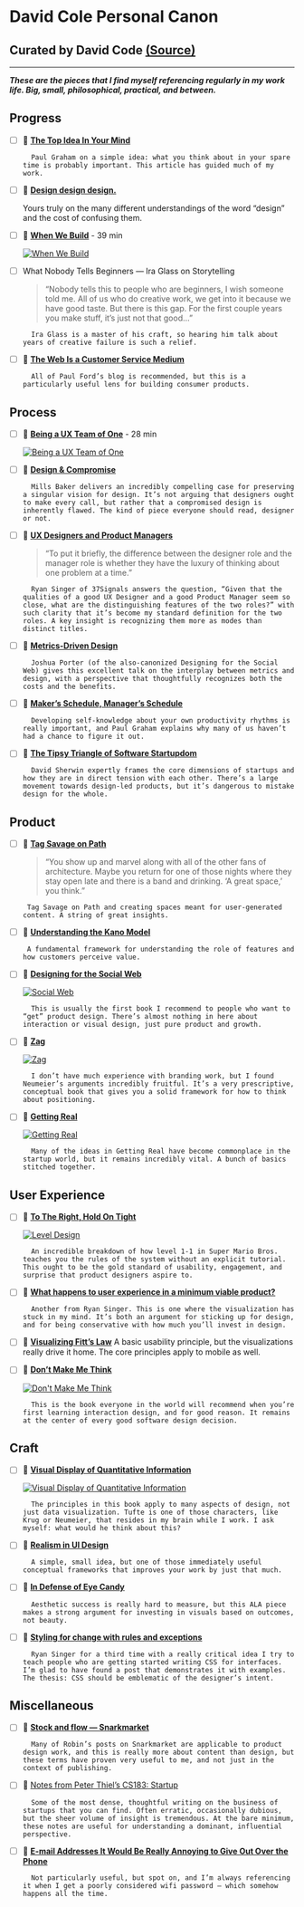 # David Cole Personal Canon
## Curated by David Code [(Source)](http://davidcole.me/canon/)

---


***These are the pieces that I find myself referencing regularly in my work life. Big, small, philosophical, practical, and between.***


## **Progress**
- [ ] 📄 [**The Top Idea In Your Mind**](http://www.paulgraham.com/top.html)

        Paul Graham on a simple idea: what you think about in your spare time is probably important. This article has guided much of my work.
- [ ] 📄 [**Design design design.**](http://irondavy.quora.com/Design-design-design)

    Yours truly on the many different understandings of the word “design” and the cost of confusing them.


- [ ] 🎥 [**When We Build**](https://vimeo.com/34017777) - 39 min

    [![When We Build](http://img.youtube.com/vi/i2FPU7bKD9k/0.jpg)](https://www.youtube.com/watch?v=i2FPU7bKD9k "When We Build")

- [ ] What Nobody Tells Beginners — Ira Glass on Storytelling

    > “Nobody tells this to people who are beginners, I wish someone told me. All of us who do creative work, we get into it because we have good taste. But there is this gap. For the first couple years you make stuff, it’s just not that good…”


        Ira Glass is a master of his craft, so hearing him talk about years of creative failure is such a relief.
        
- [ ] 📄 [**The Web Is a Customer Service Medium**](http://www.ftrain.com/wwic.html)
        
        All of Paul Ford’s blog is recommended, but this is a particularly useful lens for building consumer products.

## **Process**

- [ ] 🎥 [**Being a UX Team of One**](https://vimeo.com/3310086) - 28 min

    [![Being a UX Team of One](http://img.youtube.com/vi/IaIR9E--yZg/0.jpg)](https://vimeo.com/3310086 "Being a UX Team of One")
- [ ] 📄 [**Design & Compromise**](http://blog.millsbaker.net/post/11186748510/design-compromise)

        Mills Baker delivers an incredibly compelling case for preserving a singular vision for design. It’s not arguing that designers ought to make every call, but rather that a compromised design is inherently flawed. The kind of piece everyone should read, designer or not.
- [ ] 📄 [**UX Designers and Product Managers**](http://www.quora.com/User-Experience/Given-that-the-qualities-of-a-good-UX-Designer-and-a-good-Product-Manager-seem-so-close-what-are-the-distinguishing-features-of-the-two-roles/answer/Ryan-Singer)

    > “To put it briefly, the difference between the designer role and the manager role is whether they have the luxury of thinking about one problem at a time.”

        Ryan Singer of 37Signals answers the question, “Given that the qualities of a good UX Designer and a good Product Manager seem so close, what are the distinguishing features of the two roles?” with such clarity that it’s become my standard definition for the two roles. A key insight is recognizing them more as modes than distinct titles.
- [ ] 📄 [**Metrics-Driven Design**](http://www.slideshare.net/bokardo/metricsdriven-design-4317168)

        Joshua Porter (of the also-canonized Designing for the Social Web) gives this excellent talk on the interplay between metrics and design, with a perspective that thoughtfully recognizes both the costs and the benefits.
- [ ] 📄 [**Maker’s Schedule, Manager’s Schedule**](http://www.paulgraham.com/makersschedule.html)

        Developing self-knowledge about your own productivity rhythms is really important, and Paul Graham explains why many of us haven’t had a chance to figure it out.

- [ ] 📄 [**The Tipsy Triangle of Software Startupdom**](http://changeorder.typepad.com/weblog/2011/09/the-tipsy-triangle-of-software-startupdom.html)

        David Sherwin expertly frames the core dimensions of startups and how they are in direct tension with each other. There’s a large movement towards design-led products, but it’s dangerous to mistake design for the whole.

## **Product**

- [ ]  📄 [**Tag Savage on Path**](http://sexpigeon.tumblr.com/post/16729718345/path-puts-a-silly-amount-of-trust-in-its-avatars)

    > “You show up and marvel along with all of the other fans of architecture. Maybe you return for one of those nights where they stay open late and there is a band and drinking. ‘A great space,’ you think.”
    
        Tag Savage on Path and creating spaces meant for user-generated content. A string of great insights.

- [ ]  📄 [**Understanding the Kano Model**](http://www.uie.com/articles/kano_model/)

        A fundamental framework for understanding the role of features and how customers perceive value.
- [ ] 📖 [**Designing for the Social Web**](http://www.amazon.com/Designing-Social-Web-Joshua-Porter/dp/0321534921)

    [![Social Web](http://davidcole.me/canon/socialweb.jpg)](http://www.amazon.com/Designing-Social-Web-Joshua-Porter/dp/0321534921)

        This is usually the first book I recommend to people who want to “get” product design. There’s almost nothing in here about interaction or visual design, just pure product and growth.

- [ ] 📖 [**Zag**](http://www.amazon.com/Zag-Number-Strategy-High-Performance-Brands/dp/0321426770/ref=sr_1_1?s=books&ie=UTF8&qid=1318099599&sr=1-1)

    [![Zag](http://davidcole.me/canon/zag.png)](http://www.amazon.com/Zag-Number-Strategy-High-Performance-Brands/dp/0321426770/ref=sr_1_1?s=books&ie=UTF8&qid=1318099599&sr=1-1)

        I don’t have much experience with branding work, but I found Neumeier’s arguments incredibly fruitful. It’s a very prescriptive, conceptual book that gives you a solid framework for how to think about positioning.

- [ ] 📖 [**Getting Real**](http://gettingreal.37signals.com/)

    [![Getting Real](http://davidcole.me/canon/gettingreal.jpg)](http://gettingreal.37signals.com/)

        Many of the ideas in Getting Real have become commonplace in the startup world, but it remains incredibly vital. A bunch of basics stitched together.


## User Experience

- [ ] 📄 [**To The Right, Hold On Tight**](https://w.itch.io/level-design-lessons)

    [![Level Design](http://davidcole.me/canon/mario.png)](https://w.itch.io/level-design-lessons)

        An incredible breakdown of how level 1-1 in Super Mario Bros. teaches you the rules of the system without an explicit tutorial. This ought to be the gold standard of usability, engagement, and surprise that product designers aspire to.

- [ ] 📄 [**What happens to user experience in a minimum viable product?**](http://37signals.com/svn/posts/2963-what-happens-to-user-experience-in-a-minimum-viable-product)

        Another from Ryan Singer. This is one where the visualization has stuck in my mind. It’s both an argument for sticking up for design, and for being conservative with how much you’ll invest in design.
- [ ] 📄 [**Visualizing Fitt’s Law**](http://web.archive.org/web/20110716064758/http://particletree.com/features/visualizing-fittss-law/)
        A basic usability principle, but the visualizations really drive it home. The core principles apply to mobile as well.
- [ ] 📖 [**Don’t Make Me Think**](http://www.amazon.com/Dont-Make-Me-Think-Usability/dp/0321344758)

    [![Don't Make Me Think](http://davidcole.me/canon/think.jpg)](http://www.amazon.com/Dont-Make-Me-Think-Usability/dp/0321344758)

        This is the book everyone in the world will recommend when you’re first learning interaction design, and for good reason. It remains at the center of every good software design decision.

## Craft

- [ ] 📖 [**Visual Display of Quantitative Information**](http://www.amazon.com/Visual-Display-Quantitative-Information/dp/0961392142/ref=sr_1_1?s=books&ie=UTF8&qid=1318099572&sr=1-1)

    [![Visual Display of Quantitative Information](http://davidcole.me/canon/visualdisplay.jpg)](http://www.amazon.com/Visual-Display-Quantitative-Information/dp/0961392142/ref=sr_1_1?s=books&ie=UTF8&qid=1318099572&sr=1-1)

        The principles in this book apply to many aspects of design, not just data visualization. Tufte is one of those characters, like Krug or Neumeier, that resides in my brain while I work. I ask myself: what would he think about this?

- [ ] 📄 [**Realism in UI Design**](http://ignorethecode.net/blog/2010/01/21/realism_in_ui_design/)

        A simple, small idea, but one of those immediately useful conceptual frameworks that improves your work by just that much.

- [ ] 📄 [**In Defense of Eye Candy**](http://www.alistapart.com/articles/indefenseofeyecandy)

        Aesthetic success is really hard to measure, but this ALA piece makes a strong argument for investing in visuals based on outcomes, not beauty.


- [ ] 📄 [**Styling for change with rules and exceptions**](http://37signals.com/svn/posts/2444-styling-for-change-with-rules-and-exceptions)
        
        Ryan Singer for a third time with a really critical idea I try to teach people who are getting started writing CSS for interfaces. I’m glad to have found a post that demonstrates it with examples. The thesis: CSS should be emblematic of the designer’s intent.

## Miscellaneous


- [ ] 📄 [**Stock and flow — Snarkmarket**](http://www.alistapart.com/articles/indefenseofeyecandy)

        Many of Robin’s posts on Snarkmarket are applicable to product design work, and this is really more about content than design, but these terms have proven very useful to me, and not just in the context of publishing.
- [ ] 📖 [Notes from Peter Thiel’s CS183: Startup](https://blakemasters.com/peter-thiels-cs183-startup)
    
        Some of the most dense, thoughtful writing on the business of startups that you can find. Often erratic, occasionally dubious, but the sheer volume of insight is tremendous. At the bare minimum, these notes are useful for understanding a dominant, influential perspective.
- [ ] 📄 [**E-mail Addresses It Would Be Really Annoying to Give Out Over the Phone**](http://www.mcsweeneys.net/articles/e-mail-addresses-it-would-be-really-annoying-to-give-out-over-the-phone)
        
        Not particularly useful, but spot on, and I’m always referencing it when I get a poorly considered wifi password — which somehow happens all the time.